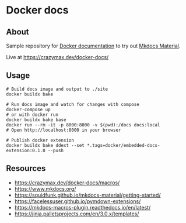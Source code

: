 # Docker docs

## About

Sample repository for [Docker documentation](https://docs.docker.com/) to
try out [Mkdocs Material](https://github.com/squidfunk/mkdocs-material/).

Live at https://crazymax.dev/docker-docs/

## Usage

```shell
# Build docs image and output to ./site
docker buildx bake

# Run docs image and watch for changes with compose
docker-compose up
# or with docker run
docker buildx bake base
docker run --rm -it -p 8000:8000 -v $(pwd):/docs docs:local
# Open http://localhost:8000 in your browser

# Publish docker extension
docker buildx bake ddext --set *.tags=docker/embedded-docs-extension:0.1.0 --push
```

## Resources

* https://crazymax.dev/docker-docs/macros/
* https://www.mkdocs.org/
* https://squidfunk.github.io/mkdocs-material/getting-started/
* https://facelessuser.github.io/pymdown-extensions/
* https://mkdocs-macros-plugin.readthedocs.io/en/latest/
* https://jinja.palletsprojects.com/en/3.0.x/templates/
